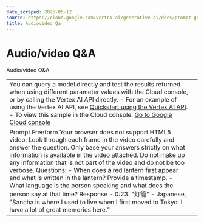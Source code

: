 ```yaml
---
date_scraped: 2025-05-12
source: https://cloud.google.com/vertex-ai/generative-ai/docs/prompt-gallery/samples/answer_question_audio_video_q_and_a
title: Audiovideo Qa
---
```


# Audio/video Q&A 

Audio/video Q&A

| | |
| --- | --- |
| You can query a model directly and test the results returned when using different parameter values with the Cloud console, or by calling the Vertex AI API directly. - For an example of using the Vertex AI API, see [Quickstart using the Vertex AI API](../../start/quickstarts/api-quickstart.md). - To view this sample in the Cloud console: [Go to Google Cloud console](https://console.cloud.google.com/vertex-ai/generative/language/prompt-examples/Audio%2Fvideo%20Q&A) | |
| Prompt Freeform Your browser does not support HTML5 video. Look through each frame in the video carefully and answer the question. Only base your answers strictly on what information is available in the video attached. Do not make up any information that is not part of the video and do not be too verbose. Questions: - When does a red lantern first appear and what is written in the lantern? Provide a timestamp. - What language is the person speaking and what does the person say at that time? Response - 0:23: "灯籠" - Japanese, "Sancha is where I used to live when I first moved to Tokyo. I have a lot of great memories here." | | | | | --- | --- | | **Model:** | gemini-1.5-flash-002 | | **Temperature:** | 0.2 | | **Max output tokens:** | 8192 | | **TopK:** | 40.0 | | **TopP:** | 0.95 | |